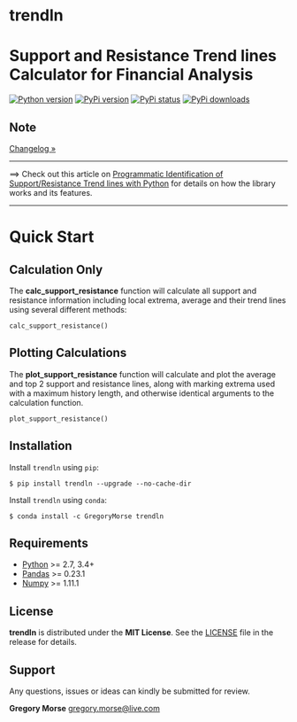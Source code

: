 # trendln

Support and Resistance Trend lines Calculator for Financial Analysis
====================================================================

[![Python version](https://img.shields.io/badge/python-2.7,%203.4+-blue.svg?style=flat)](https://pypi.python.org/pypi/trendln)
[![PyPi version](https://img.shields.io/pypi/v/trendln.svg?maxAge=60)](https://pypi.python.org/pypi/trendln)
[![PyPi status](https://img.shields.io/pypi/status/trendln.svg?maxAge=60)](https://pypi.python.org/pypi/trendln)
[![PyPi downloads](https://img.shields.io/pypi/dm/trendln.svg?maxAge=2592000&label=installs&color=%2327B1FF)](https://pypi.python.org/pypi/trendln)

Note
----

[Changelog »](./CHANGELOG.md)

---

==> Check out this article on [Programmatic Identification of Support/Resistance Trend lines with Python](https://medium.com/p/d797a4a90530)
for details on how the library works and its features.

---

Quick Start
===========

Calculation Only
----------------

The **calc_support_resistance** function will calculate all support and
resistance information including local extrema, average and their
trend lines using several different methods:

	calc_support_resistance()

Plotting Calculations
---------------------
The **plot_support_resistance** function will calculate and plot the average
and top 2 support and resistance lines, along with marking extrema used with
a maximum history length, and otherwise identical arguments to the
calculation function.

	plot_support_resistance()

Installation
------------

Install ``trendln`` using ``pip``:

    $ pip install trendln --upgrade --no-cache-dir


Install ``trendln`` using ``conda``:

    $ conda install -c GregoryMorse trendln


Requirements
------------

* [Python](https://www.python.org) >= 2.7, 3.4+
* [Pandas](https://github.com/pydata/pandas) >= 0.23.1
* [Numpy](http://www.numpy.org) >= 1.11.1


License
-------

**trendln** is distributed under the **MIT License**. See the [LICENSE](./LICENSE) file in the release for details.

Support
-------

Any questions, issues or ideas can kindly be submitted for review.

**Gregory Morse**
<gregory.morse@live.com>
